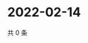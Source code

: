 # 2022-02-14

共 0 条

<!-- BEGIN WEIBO -->
<!-- 最后更新时间 Mon Feb 14 2022 08:33:03 GMT+0800 (China Standard Time) -->

<!-- END WEIBO -->
